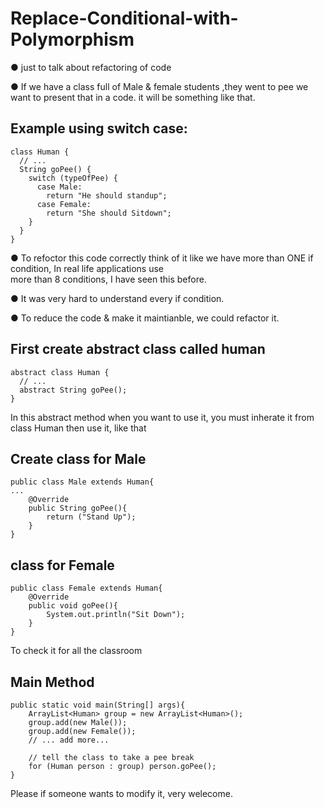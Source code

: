 # Replace-Conditional-with-Polymorphism


● just to talk about refactoring of code 

● If we have a class full of Male & female students ,they went to pee we want to present that in a code.
  it will be something like that.

## Example using switch case:

```
class Human {
  // ...
  String goPee() {
    switch (typeOfPee) {
      case Male:
        return "He should standup";
      case Female:
        return "She should Sitdown";
    }
  }
}
```

● To refoctor this code correctly think of it like we have more than ONE if condition, In real life applications use  
     more than 8 conditions, I have seen this before. 

● It was very hard to understand every if condition.

● To reduce the code & make it maintianble, we could refactor it.

## First create abstract class called human

```
abstract class Human {
  // ...
  abstract String goPee();
}
```

In this abstract method when you want to use it, you must inherate it from class Human then use it, like that 

## Create class for Male

```
public class Male extends Human{
...
    @Override
    public String goPee(){
        return ("Stand Up");
    }
}
```
## class for Female 

```
public class Female extends Human{
    @Override
    public void goPee(){
        System.out.println("Sit Down");
    }
}
```

To check it for all the classroom 

## Main Method

```
public static void main(String[] args){
    ArrayList<Human> group = new ArrayList<Human>();
    group.add(new Male());
    group.add(new Female());
    // ... add more...

    // tell the class to take a pee break
    for (Human person : group) person.goPee();
}

```

Please if someone wants to modify it, very welecome.

